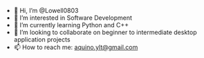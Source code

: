 - 👋 Hi, I’m @Lowell0803
- 👀 I’m interested in Software Development
- 🌱 I’m currently learning Python and C++
- 💞️ I’m looking to collaborate on beginner to intermediate desktop application projects
- 📫 How to reach me: aquino.ylt@gmail.com

<!---
Lowell0803/Lowell0803 is a ✨ special ✨ repository because its `README.md` (this file) appears on your GitHub profile.
You can click the Preview link to take a look at your changes.
--->
